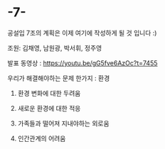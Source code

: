 # -7-
공설입 7조의 계획은 이제 여기에 작성하게 될 것 입니다 :)

조원: 김채영, 남원광, 박서휘, 정주영

발표 동영상 : https://youtu.be/gG5fve6AzOc?t=7455

우리가 해결해야하는 문제 한가지 : 환경 

1) 환경 변화에 대한 두려움

2) 새로운 환경에 대한 적응

3) 가족들과 떨어져 지내야하는 외로움

4) 인간관계의 어려움
